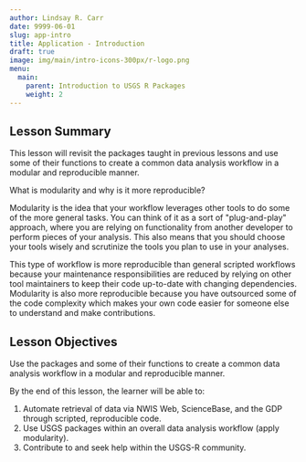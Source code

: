```yaml
---
author: Lindsay R. Carr
date: 9999-06-01
slug: app-intro
title: Application - Introduction
draft: true 
image: img/main/intro-icons-300px/r-logo.png
menu:
  main:
    parent: Introduction to USGS R Packages
    weight: 2
---
```

Lesson Summary
--------------

This lesson will revisit the packages taught in previous lessons and use some of their functions to create a common data analysis workflow in a modular and reproducible manner.

What is modularity and why is it more reproducible?

Modularity is the idea that your workflow leverages other tools to do some of the more general tasks. You can think of it as a sort of "plug-and-play" approach, where you are relying on functionality from another developer to perform pieces of your analysis. This also means that you should choose your tools wisely and scrutinize the tools you plan to use in your analyses.

This type of workflow is more reproducible than general scripted workflows because your maintenance responsibilities are reduced by relying on other tool maintainers to keep their code up-to-date with changing dependencies. Modularity is also more reproducible because you have outsourced some of the code complexity which makes your own code easier for someone else to understand and make contributions.

Lesson Objectives
-----------------

Use the packages and some of their functions to create a common data analysis workflow in a modular and reproducible manner.

By the end of this lesson, the learner will be able to:

1.  Automate retrieval of data via NWIS Web, ScienceBase, and the GDP through scripted, reproducible code.
2.  Use USGS packages within an overall data analysis workflow (apply modularity).
3.  Contribute to and seek help within the USGS-R community.
